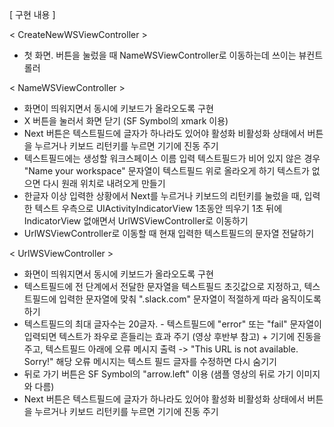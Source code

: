 [ 구현 내용 ]

< CreateNewWSViewController >

- 첫 화면. 버튼을 눌렀을 때 NameWSViewController로 이동하는데 쓰이는 뷰컨트롤러

< NameWSViewController > 

- 화면이 띄워지면서 동시에 키보드가 올라오도록 구현
- X 버튼을 눌러서 화면 닫기 (SF Symbol의 xmark 이용)
- Next 버튼은 텍스트필드에 글자가 하나라도 있어야 활성화  비활성화 상태에서 버튼을 누르거나 키보드 리턴키를 누르면 기기에 진동 주기 
- 텍스트필드에는 생성할 워크스페이스 이름 입력  텍스트필드가 비어 있지 않은 경우 "Name your workspace" 문자열이 텍스트필드 위로 올라오게 하기  텍스트가 없으면 다시 원래 위치로 내려오게 만들기
- 한글자 이상 입력한 상황에서 Next를 누르거나 키보드의 리턴키를 눌렀을 때,  입력한 텍스트 우측으로 UIActivityIndicatorView 1초동안 띄우기  1초 뒤에 IndicatorView 없애면서 UrlWSViewController로 이동하기
- UrlWSViewController로 이동할 때 현재 입력한 텍스트필드의 문자열 전달하기

< UrlWSViewController >

- 화면이 띄워지면서 동시에 키보드가 올라오도록 구현 
- 텍스트필드에 전 단계에서 전달한 문자열을 텍스트필드 초깃값으로 지정하고,  텍스트필드에 입력한 문자열에 맞춰 ".slack.com" 문자열이 적절하게 따라 움직이도록 하기
- 텍스트필드의 최대 글자수는 20글자. - 텍스트필드에 "error" 또는 "fail" 문자열이 입력되면 텍스트가 좌우로 흔들리는 효과 주기 (영상 후반부 참고)  + 기기에 진동을 주고, 텍스트필드 아래에 오류 메시지 출력 -> "This URL is not available. Sorry!"  해당 오류 메시지는 텍스트 필드 글자를 수정하면 다시 숨기기
- 뒤로 가기 버튼은 SF Symbol의 "arrow.left" 이용  (샘플 영상의 뒤로 가기 이미지와 다름)
- Next 버튼은 텍스트필드에 글자가 하나라도 있어야 활성화  비활성화 상태에서 버튼을 누르거나 키보드 리턴키를 누르면 기기에 진동 주기